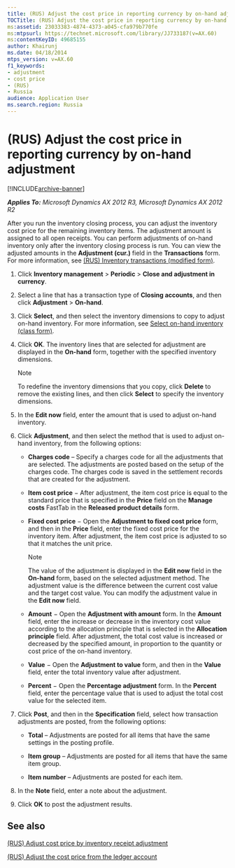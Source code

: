 ```yaml
---
title: (RUS) Adjust the cost price in reporting currency by on-hand adjustment
TOCTitle: (RUS) Adjust the cost price in reporting currency by on-hand adjustment
ms:assetid: 23033383-4874-4373-a045-cfa979b770fe
ms:mtpsurl: https://technet.microsoft.com/library/JJ733187(v=AX.60)
ms:contentKeyID: 49685155
author: Khairunj
ms.date: 04/18/2014
mtps_version: v=AX.60
f1_keywords:
- adjustment
- cost price
- (RUS)
- Russia
audience: Application User
ms.search.region: Russia
---
```


# (RUS) Adjust the cost price in reporting currency by on-hand adjustment 


[!INCLUDE[archive-banner](includes/archive-banner.md)]


_**Applies To:** Microsoft Dynamics AX 2012 R3, Microsoft Dynamics AX 2012 R2_

After you run the inventory closing process, you can adjust the inventory cost price for the remaining inventory items. The adjustment amount is assigned to all open receipts. You can perform adjustments of on-hand inventory only after the inventory closing process is run. You can view the adjusted amounts in the **Adjustment (cur.)** field in the **Transactions** form. For more information, see [(RUS) Inventory transactions (modified form)](https://technet.microsoft.com/library/jj733410\(v=ax.60\)).

1.  Click **Inventory management** \> **Periodic** \> **Close and adjustment in currency**.

2.  Select a line that has a transaction type of **Closing accounts**, and then click **Adjustment** \> **On-hand**.

3.  Click **Select**, and then select the inventory dimensions to copy to adjust on-hand inventory. For more information, see [Select on-hand inventory (class form)](https://technet.microsoft.com/library/aa585980\(v=ax.60\)).

4.  Click **OK**. The inventory lines that are selected for adjustment are displayed in the **On-hand** form, together with the specified inventory dimensions.
    

    > [!NOTE]
    > <P>To redefine the inventory dimensions that you copy, click <STRONG>Delete</STRONG> to remove the existing lines, and then click <STRONG>Select</STRONG> to specify the inventory dimensions.</P>



5.  In the **Edit now** field, enter the amount that is used to adjust on-hand inventory.

6.  Click **Adjustment**, and then select the method that is used to adjust on-hand inventory, from the following options:
    
      - **Charges code** – Specify a charges code for all the adjustments that are selected. The adjustments are posted based on the setup of the charges code. The charges code is saved in the settlement records that are created for the adjustment.
    
      - **Item cost price** − After adjustment, the item cost price is equal to the standard price that is specified in the **Price** field on the **Manage costs** FastTab in the **Released product details** form.
    
      - **Fixed cost price** − Open the **Adjustment to fixed cost price** form, and then in the **Price** field, enter the fixed cost price for the inventory item. After adjustment, the item cost price is adjusted to so that it matches the unit price.
        

        > [!NOTE]
        > <P>The value of the adjustment is displayed in the <STRONG>Edit now</STRONG> field in the <STRONG>On-hand</STRONG> form, based on the selected adjustment method. The adjustment value is the difference between the current cost value and the target cost value. You can modify the adjustment value in the <STRONG>Edit now</STRONG> field.</P>

    
      - **Amount** − Open the **Adjustment with amount** form. In the **Amount** field, enter the increase or decrease in the inventory cost value according to the allocation principle that is selected in the **Allocation principle** field. After adjustment, the total cost value is increased or decreased by the specified amount, in proportion to the quantity or cost price of the on-hand inventory.
    
      - **Value** − Open the **Adjustment to value** form, and then in the **Value** field, enter the total inventory value after adjustment.
    
      - **Percent** − Open the **Percentage adjustment** form. In the **Percent** field, enter the percentage value that is used to adjust the total cost value for the selected item.

7.  Click **Post**, and then in the **Specification** field, select how transaction adjustments are posted, from the following options:
    
      - **Total** – Adjustments are posted for all items that have the same settings in the posting profile.
    
      - **Item group** – Adjustments are posted for all items that have the same item group.
    
      - **Item number** – Adjustments are posted for each item.

8.  In the **Note** field, enter a note about the adjustment.

9.  Click **OK** to post the adjustment results.

## See also

[(RUS) Adjust cost price by inventory receipt adjustment](rus-adjust-cost-price-by-inventory-receipt-adjustment.md)

[(RUS) Adjust the cost price from the ledger account](rus-adjust-the-cost-price-from-the-ledger-account.md)

  


